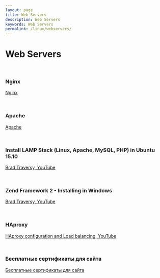 ```yaml
---
layout: page
title: Web Servers
description: Web Servers
keywords: Web Servers
permalink: /linux/webservers/
---
```


# Web Servers

<br/>

### Nginx

[Nginx](/linux/webservers/nginx/)

<br/>

### Apache

[Apache](/linux/webservers/apache/)

<br/>

### Install LAMP Stack (Linux, Apache, MySQL, PHP) in Ubuntu 15.10

[Brad Traversy, YouTube](https://www.youtube.com/watch?v=vazRx1Ei8VA)

<br/>

### Zend Framework 2 - Installing in Windows

[Brad Traversy, YouTube](http://www.youtube.com/watch?v=NJVS5yt5fHw)

<br/>

### HAproxy

[HAproxy configuration and Load balancing, YouTube](https://www.youtube.com/watch?v=L6U0PcESQ4Y)

<br/>

### Бесплатные сертификаты для сайта

[Бесплатные сертификаты для сайта](/linux/webservers/cert-for-free/)

<!-- <br/>

### Сертификаты Let's Encrypt: получение, настройка и автоматизация

[Сертификаты Let's Encrypt: получение, настройка и автоматизация](https://unix.community/resources/18/) -->
